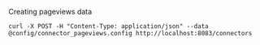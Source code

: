 Creating pageviews data

```
curl -X POST -H "Content-Type: application/json" --data @config/connector_pageviews.config http://localhost:8083/connectors
```
